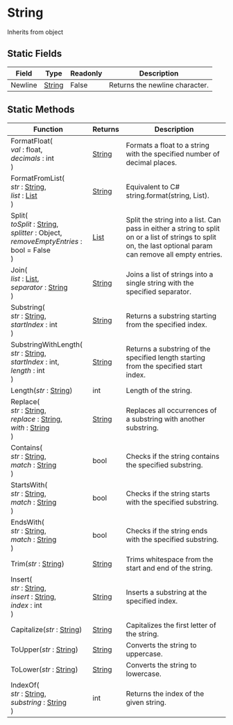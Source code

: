 # String
Inherits from object
## Static Fields
|Field|Type|Readonly|Description|
|---|---|---|---|
|Newline|[String](../static/String.md)|False|Returns the newline character.|
## Static Methods
|Function|Returns|Description|
|---|---|---|
|FormatFloat(<br/><i>val</i> : float,<br/><i>decimals</i> : int<br/>)|[String](../static/String.md)|Formats a float to a string with the specified number of decimal places.|
|FormatFromList(<br/><i>str</i> : [String](../static/String.md),<br/><i>list</i> : [List](../objects/List.md)<br/>)|[String](../static/String.md)|Equivalent to C# string.format(string, List<string>).|
|Split(<br/><i>toSplit</i> : [String](../static/String.md),<br/><i>splitter</i> : Object,<br/><i>removeEmptyEntries</i> : bool = False<br/>)|[List](../objects/List.md)|Split the string into a list. Can pass in either a string to split on or a list of strings to split on, the last optional param can remove all empty entries.|
|Join(<br/><i>list</i> : [List](../objects/List.md),<br/><i>separator</i> : [String](../static/String.md)<br/>)|[String](../static/String.md)|Joins a list of strings into a single string with the specified separator.|
|Substring(<br/><i>str</i> : [String](../static/String.md),<br/><i>startIndex</i> : int<br/>)|[String](../static/String.md)|Returns a substring starting from the specified index.|
|SubstringWithLength(<br/><i>str</i> : [String](../static/String.md),<br/><i>startIndex</i> : int,<br/><i>length</i> : int<br/>)|[String](../static/String.md)|Returns a substring of the specified length starting from the specified start index.|
|Length(<i>str</i> : [String](../static/String.md))|int|Length of the string.|
|Replace(<br/><i>str</i> : [String](../static/String.md),<br/><i>replace</i> : [String](../static/String.md),<br/><i>with</i> : [String](../static/String.md)<br/>)|[String](../static/String.md)|Replaces all occurrences of a substring with another substring.|
|Contains(<br/><i>str</i> : [String](../static/String.md),<br/><i>match</i> : [String](../static/String.md)<br/>)|bool|Checks if the string contains the specified substring.|
|StartsWith(<br/><i>str</i> : [String](../static/String.md),<br/><i>match</i> : [String](../static/String.md)<br/>)|bool|Checks if the string starts with the specified substring.|
|EndsWith(<br/><i>str</i> : [String](../static/String.md),<br/><i>match</i> : [String](../static/String.md)<br/>)|bool|Checks if the string ends with the specified substring.|
|Trim(<i>str</i> : [String](../static/String.md))|[String](../static/String.md)|Trims whitespace from the start and end of the string.|
|Insert(<br/><i>str</i> : [String](../static/String.md),<br/><i>insert</i> : [String](../static/String.md),<br/><i>index</i> : int<br/>)|[String](../static/String.md)|Inserts a substring at the specified index.|
|Capitalize(<i>str</i> : [String](../static/String.md))|[String](../static/String.md)|Capitalizes the first letter of the string.|
|ToUpper(<i>str</i> : [String](../static/String.md))|[String](../static/String.md)|Converts the string to uppercase.|
|ToLower(<i>str</i> : [String](../static/String.md))|[String](../static/String.md)|Converts the string to lowercase.|
|IndexOf(<br/><i>str</i> : [String](../static/String.md),<br/><i>substring</i> : [String](../static/String.md)<br/>)|int|Returns the index of the given string.|
